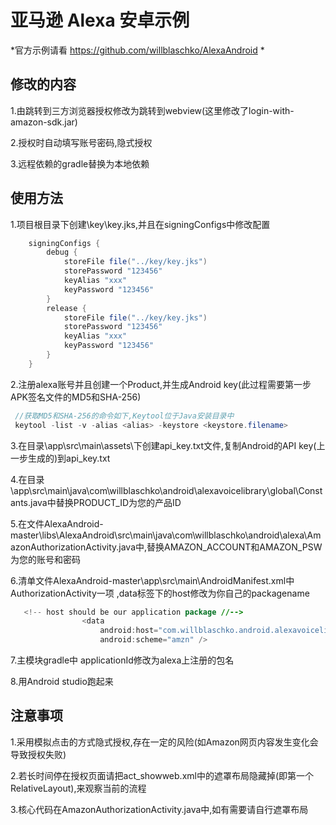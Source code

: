 # 亚马逊 Alexa 安卓示例

*官方示例请看 https://github.com/willblaschko/AlexaAndroid *

## 修改的内容
1.由跳转到三方浏览器授权修改为跳转到webview(这里修改了login-with-amazon-sdk.jar)

2.授权时自动填写账号密码,隐式授权

3.远程依赖的gradle替换为本地依赖

## 使用方法

1.项目根目录下创建\key\key.jks,并且在signingConfigs中修改配置
```java
    signingConfigs {
        debug {
            storeFile file("../key/key.jks")
            storePassword "123456"
            keyAlias "xxx"
            keyPassword "123456"
        }
        release {
            storeFile file("../key/key.jks")
            storePassword "123456"
            keyAlias "xxx"
            keyPassword "123456"
        }
    }
```

2.注册alexa账号并且创建一个Product,并生成Android key(此过程需要第一步APK签名文件的MD5和SHA-256)
```java
 //获取MD5和SHA-256的命令如下,Keytool位于Java安装目录中
 keytool -list -v -alias <alias> -keystore <keystore.filename>
```

3.在目录\app\src\main\assets\下创建api_key.txt文件,复制Android的API key(上一步生成的)到api_key.txt

4.在目录\app\src\main\java\com\willblaschko\android\alexavoicelibrary\global\Constants.java中替换PRODUCT_ID为您的产品ID

5.在文件AlexaAndroid-master\libs\AlexaAndroid\src\main\java\com\willblaschko\android\alexa\AmazonAuthorizationActivity.java中,替换AMAZON_ACCOUNT和AMAZON_PSW为您的账号和密码

6.清单文件AlexaAndroid-master\app\src\main\AndroidManifest.xml中AuthorizationActivity一项 ,data标签下的host修改为你自己的packagename
```java
   <!-- host should be our application package //-->
                <data
                    android:host="com.willblaschko.android.alexavoicelibrary"
                    android:scheme="amzn" />
```

7.主模块gradle中 applicationId修改为alexa上注册的包名

8.用Android studio跑起来

## 注意事项
1.采用模拟点击的方式隐式授权,存在一定的风险(如Amazon网页内容发生变化会导致授权失败)

2.若长时间停在授权页面请把act_showweb.xml中的遮罩布局隐藏掉(即第一个RelativeLayout),来观察当前的流程

3.核心代码在AmazonAuthorizationActivity.java中,如有需要请自行遮罩布局
